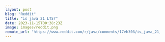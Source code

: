```yaml
---
layout: post
blog: "Reddit"
title: "is java 21 LTS?"
date: 2023-11-15T00:38:23Z
image: images/reddit.png
remote_url: "https://www.reddit.com/r/java/comments/17vh303/is_java_21_lts/"
---
```

